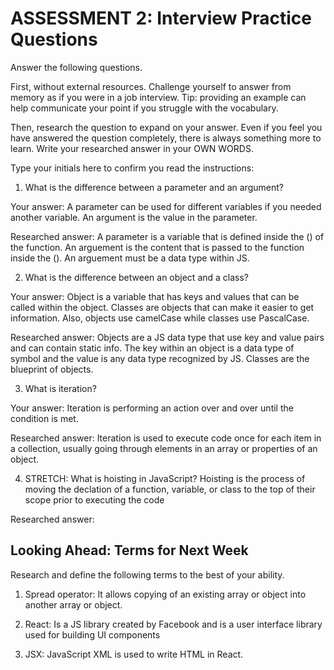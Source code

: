 # ASSESSMENT 2: Interview Practice Questions

Answer the following questions.

First, without external resources. Challenge yourself to answer from memory as if you were in a job interview. Tip: providing an example can help communicate your point if you struggle with the vocabulary.

Then, research the question to expand on your answer. Even if you feel you have answered the question completely, there is always something more to learn. Write your researched answer in your OWN WORDS.

Type your initials here to confirm you read the instructions:

1. What is the difference between a parameter and an argument?

Your answer: A parameter can be used for different variables if you needed another variable. An argument is the value in the parameter.

Researched answer: A parameter is a variable that is defined inside the () of the function. An arguement is the content that is passed to the function inside the (). An arguement must be a data type within JS.

2. What is the difference between an object and a class?

Your answer: Object is a variable that has keys and values that can be called within the object. Classes are objects that can make it easier to get information. Also, objects use camelCase while classes use PascalCase.

Researched answer: Objects are a JS data type that use key and value pairs and can contain static info. The key within an object is a data type of symbol and the value is any data type recognized by JS. Classes are the blueprint of objects.

3. What is iteration?

Your answer: Iteration is performing an action over and over until the condition is met.

Researched answer: Iteration is used to execute code once for each item in a collection, usually going through elements in an array or properties of an object.

4. STRETCH: What is hoisting in JavaScript? Hoisting is the process of moving the declation of a function, variable, or class to the top of their scope prior to executing the code

Researched answer:

## Looking Ahead: Terms for Next Week

Research and define the following terms to the best of your ability.

1. Spread operator: It allows copying of an existing array or object into another array or object.

2. React: Is a JS library created by Facebook and is a user interface library used for building UI components

3. JSX: JavaScript XML is used to write HTML in React.